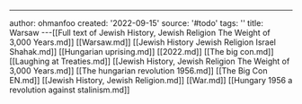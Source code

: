 ---
author: ohmanfoo
created: '2022-09-15'
source: '#todo'
tags: ''
title: Warsaw
---[[Full text of Jewish History, Jewish Religion The Weight of 3,000 Years.md]]
[[Warsaw.md]]
[[Jewish History Jewish Religion Israel Shahak.md]]
[[Hungarian uprising.md]]
[[2022.md]]
[[The big con.md]]
[[Laughing at Treaties.md]]
[[Jewish History, Jewish Religion The Weight of 3,000 Years.md]]
[[The hungarian revolution 1956.md]]
[[The Big Con EN.md]]
[[Jewish History, Jewish Religion.md]]
[[War.md]]
[[Hungary 1956 a revolution against stalinism.md]]
